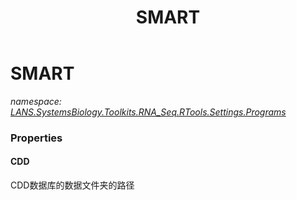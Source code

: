 ﻿---
title: SMART
---

# SMART
_namespace: [LANS.SystemsBiology.Toolkits.RNA_Seq.RTools.Settings.Programs](N-LANS.SystemsBiology.Toolkits.RNA_Seq.RTools.Settings.Programs.html)_






### Properties

#### CDD
CDD数据库的数据文件夹的路径
